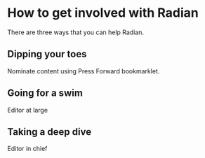 # How to get involved with Radian
There are three ways that you can help Radian.
## Dipping your toes
Nominate content using Press Forward bookmarklet.
## Going for a swim
Editor at large
## Taking a deep dive
Editor in chief

